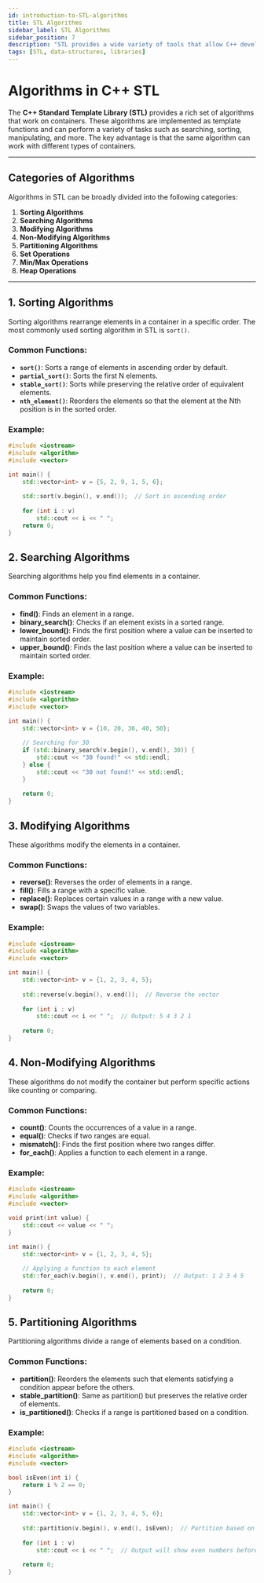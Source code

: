 ```yaml
---
id: introduction-to-STL-algorithms
title: STL Algorithms
sidebar_label: STL Algorithms
sidebar_position: 7
description: "STL provides a wide variety of tools that allow C++ developers to write code that is both efficient and reusable. It abstracts away many of the complexities of data structure management and algorithm implementation, making it an essential part of modern C++ programming."
tags: [STL, data-structures, libraries]
---
```


# Algorithms in C++ STL

The **C++ Standard Template Library (STL)** provides a rich set of algorithms that work on containers. These algorithms are implemented as template functions and can perform a variety of tasks such as searching, sorting, manipulating, and more. The key advantage is that the same algorithm can work with different types of containers.

---

## Categories of Algorithms

Algorithms in STL can be broadly divided into the following categories:

1. **Sorting Algorithms**
2. **Searching Algorithms**
3. **Modifying Algorithms**
4. **Non-Modifying Algorithms**
5. **Partitioning Algorithms**
6. **Set Operations**
7. **Min/Max Operations**
8. **Heap Operations**

---

## 1. Sorting Algorithms

Sorting algorithms rearrange elements in a container in a specific order. The most commonly used sorting algorithm in STL is `sort()`.

### Common Functions:

- **`sort()`**: Sorts a range of elements in ascending order by default.
- **`partial_sort()`**: Sorts the first N elements.
- **`stable_sort()`**: Sorts while preserving the relative order of equivalent elements.
- **`nth_element()`**: Reorders the elements so that the element at the Nth position is in the sorted order.

### Example:

```cpp
#include <iostream>
#include <algorithm>
#include <vector>

int main() {
    std::vector<int> v = {5, 2, 9, 1, 5, 6};
    
    std::sort(v.begin(), v.end());  // Sort in ascending order
    
    for (int i : v)
        std::cout << i << " ";
    return 0;
}
```


## 2. Searching Algorithms

Searching algorithms help you find elements in a container.

### Common Functions:

- **find()**: Finds an element in a range.
- **binary_search()**: Checks if an element exists in a sorted range.
- **lower_bound()**: Finds the first position where a value can be inserted to maintain sorted order.
- **upper_bound()**: Finds the last position where a value can be inserted to maintain sorted order.


### Example:

```cpp
#include <iostream>
#include <algorithm>
#include <vector>

int main() {
    std::vector<int> v = {10, 20, 30, 40, 50};
    
    // Searching for 30
    if (std::binary_search(v.begin(), v.end(), 30)) {
        std::cout << "30 found!" << std::endl;
    } else {
        std::cout << "30 not found!" << std::endl;
    }
    
    return 0;
}
```

## 3. Modifying Algorithms

These algorithms modify the elements in a container.


### Common Functions:
- **reverse()**: Reverses the order of elements in a range.
- **fill()**: Fills a range with a specific value.
- **replace()**: Replaces certain values in a range with a new value.
- **swap()**: Swaps the values of two variables.

### Example:

```cpp
#include <iostream>
#include <algorithm>
#include <vector>

int main() {
    std::vector<int> v = {1, 2, 3, 4, 5};
    
    std::reverse(v.begin(), v.end());  // Reverse the vector
    
    for (int i : v)
        std::cout << i << " ";  // Output: 5 4 3 2 1
    
    return 0;
}
```

## 4. Non-Modifying Algorithms

These algorithms do not modify the container but perform specific actions like counting or comparing.

### Common Functions:

- **count()**: Counts the occurrences of a value in a range.
- **equal()**: Checks if two ranges are equal.
- **mismatch()**: Finds the first position where two ranges differ.
- **for_each()**: Applies a function to each element in a range.

### Example:

```cpp
#include <iostream>
#include <algorithm>
#include <vector>

void print(int value) {
    std::cout << value << " ";
}

int main() {
    std::vector<int> v = {1, 2, 3, 4, 5};
    
    // Applying a function to each element
    std::for_each(v.begin(), v.end(), print);  // Output: 1 2 3 4 5
    
    return 0;
}

```

## 5. Partitioning Algorithms

Partitioning algorithms divide a range of elements based on a condition.


### Common Functions:

- **partition()**: Reorders the elements such that elements satisfying a condition appear before the others.
- **stable_partition()**: Same as partition() but preserves the relative order of elements.
- **is_partitioned()**: Checks if a range is partitioned based on a condition.

### Example:

```cpp
#include <iostream>
#include <algorithm>
#include <vector>

bool isEven(int i) {
    return i % 2 == 0;
}

int main() {
    std::vector<int> v = {1, 2, 3, 4, 5, 6};
    
    std::partition(v.begin(), v.end(), isEven);  // Partition based on even numbers
    
    for (int i : v)
        std::cout << i << " ";  // Output will show even numbers before odd ones
    
    return 0;
}

```
